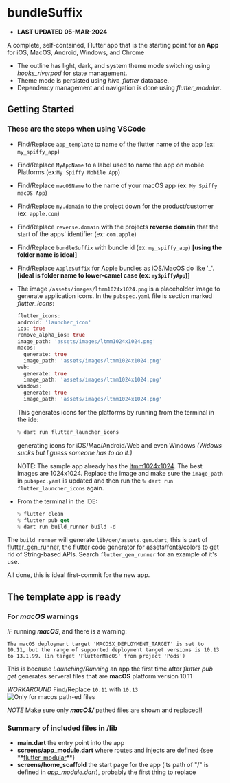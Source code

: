 # bundleSuffix

- **LAST UPDATED 05-MAR-2024**

A complete, self-contained, Flutter app that is the starting point for an **App** for iOS, MacOS, Android, Windows, and Chrome

- The outline has light, dark, and system theme mode switching using *hooks_riverpod* for state management.
- Theme mode is persisted using *hive_flutter* database.
- Dependency management and navigation is done using *flutter_modular*.

## Getting Started

### These are the steps when using VSCode

- Find/Replace `app_template` to name of the flutter name of the app (ex: `my_spiffy_app`)
- Find/Replace `MyAppName` to a label used to name the app on mobile Platforms (ex:`My Spiffy Mobile App`)
- Find/Replace `macOSName` to the name of your macOS app (ex: `My Spiffy macOS App`)
- Find/Replace `my.domain` to the project down for the product/customer (ex: `apple.com`)
- Find/Replace `reverse.domain` with the projects **reverse domain** that the start of the apps' identifier (ex: `com.apple`)
- Find/Replace `bundleSuffix` with bundle id (ex: `my_spiffy_app`) **[using the folder name is ideal]**
- Find/Replace `AppleSuffix` for Apple bundles as iOS/MacOS do like '_'. **[ideal is folder name to lower-camel case (ex: `mySpiffyApp`)]**
- The image `/assets/images/ltmm1024x1024.png` is a placeholder image to generate application icons. In the `pubspec.yaml` file is section marked *flutter_icons*:

  ```dart
  flutter_icons:
  android: 'launcher_icon'
  ios: true
  remove_alpha_ios: true
  image_path: 'assets/images/ltmm1024x1024.png'
  macos:
    generate: true
    image_path: 'assets/images/ltmm1024x1024.png'
  web:
    generate: true
    image_path: 'assets/images/ltmm1024x1024.png'
  windows:
    generate: true
    image_path: 'assets/images/ltmm1024x1024.png'

  ```

  This generates icons for the platforms by running from the terminal in the ide:

  ```dart
  % dart run flutter_launcher_icons
  ```

  generating icons for iOS/Mac/Android/Web and even Windows *(Widows sucks but I guess someone has to do it.)*

  NOTE: The sample app already has the [ltmm1024x1024](assets/images/ltmm1024x1024.png). The best images are 1024x1024. Replace the image and make sure the `image_path` in `pubspec.yaml` is updated and then run the
  `% dart run flutter_launcher_icons` again.

- From the terminal in the IDE:

  ```dart
  % flutter clean
  % flutter pub get
  % dart run build_runner build -d
  ```

The `build_runner` will generate `lib/gen/assets.gen.dart`, this is part of [flutter_gen_runner](https://pub.dev/packages/flutter_gen_runner), the flutter code generator for assets/fonts/colors to get rid of String-based APIs. Search `flutter_gen_runner` for an example of it's use.

All done, this is ideal first-commit for the new app.

## The template app is ready

### For ***macOS*** warnings

*IF* running ***macOS***, and there is a warning:

`The macOS deployment target 'MACOSX_DEPLOYMENT_TARGET' is set to 10.11, but the range of supported deployment target versions is 10.13 to 13.1.99. (in target 'FlutterMacOS' from project 'Pods')`

This is because *Launching/Running* an app the first time after *flutter pub get* generates serveral files that are **macOS** platform version 10.11

*WORKAROUND* Find/Replace `10.11` with `10.13` ![Only for macos path-ed files](/README/mac_os_deployment_target_workaround.png)

*NOTE* Make sure only ***macOS/*** pathed files are shown and replaced!!

### Summary of included files in /lib

- **main.dart** the entry point into the app
- **screens/app_module.dart** where routes and injects are defined {see **[flutter_modular]([https:www.cnn.com](https://pub.dev/packages/flutter_modular))**}
- **screens/home_scaffold** the start page for the app (its path of "/" is defined in *app_module.dart*), probably the first thing to replace
